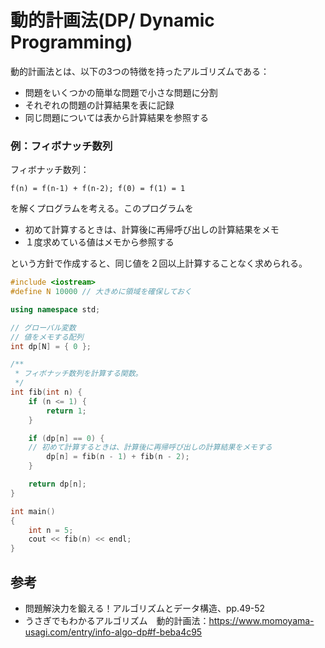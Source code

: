 # 動的計画法(DP/ Dynamic Programming)

動的計画法とは、以下の3つの特徴を持ったアルゴリズムである：
- 問題をいくつかの簡単な問題で小さな問題に分割
- それぞれの問題の計算結果を表に記録
- 同じ問題については表から計算結果を参照する

### 例：フィボナッチ数列
フィボナッチ数列：
```
f(n) = f(n-1) + f(n-2); f(0) = f(1) = 1
```
を解くプログラムを考える。このプログラムを

- 初めて計算するときは、計算後に再帰呼び出しの計算結果をメモ
- １度求めている値はメモから参照する

という方針で作成すると、同じ値を２回以上計算することなく求められる。

```C++
#include <iostream>
#define N 10000 // 大きめに領域を確保しておく

using namespace std;

// グローバル変数
// 値をメモする配列
int dp[N] = { 0 };

/**
 * フィボナッチ数列を計算する関数。
 */
int fib(int n) {
    if (n <= 1) {
        return 1;
    }

    if (dp[n] == 0) {
    // 初めて計算するときは、計算後に再帰呼び出しの計算結果をメモする
        dp[n] = fib(n - 1) + fib(n - 2);
    }

    return dp[n];
}

int main()
{
    int n = 5;
    cout << fib(n) << endl;
}
```


## 参考
- 問題解決力を鍛える！アルゴリズムとデータ構造、pp.49-52
- うさぎでもわかるアルゴリズム　動的計画法：https://www.momoyama-usagi.com/entry/info-algo-dp#f-beba4c95
